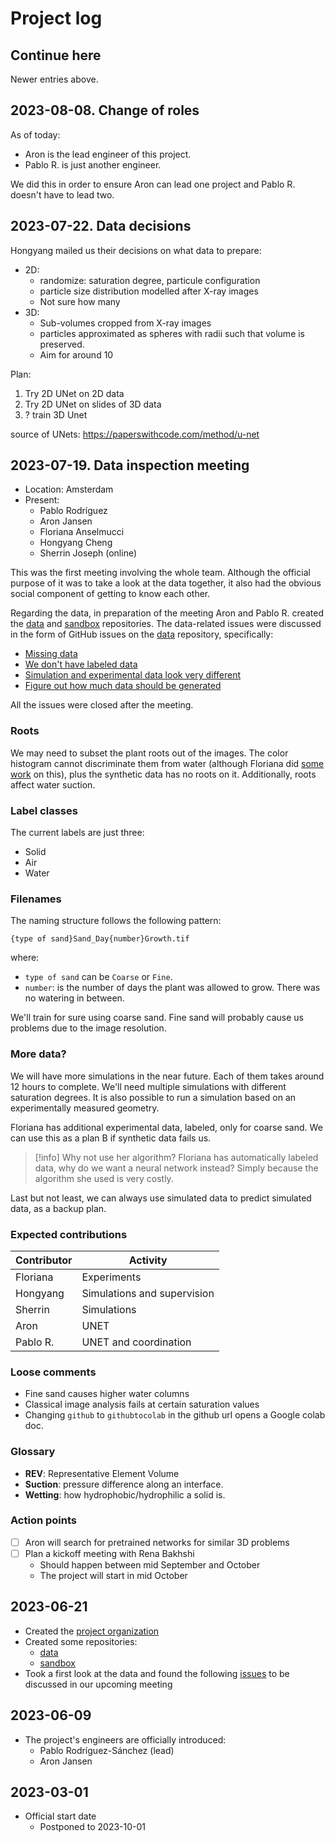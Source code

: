 # Project log


## Continue here

Newer entries above.

## 2023-08-08. Change of roles

As of today:

- Aron is the lead engineer of this project.
- Pablo R. is just another engineer.

We did this in order to ensure Aron can lead one project and Pablo R. doesn't have to lead two.

## 2023-07-22. Data decisions

Hongyang mailed us their decisions on what data to prepare:
- 2D:
	- randomize: saturation degree, particule configuration
	- particle size distribution modelled after X-ray images
	- Not sure how many
- 3D:
	- Sub-volumes cropped from X-ray images
	- particles approximated as spheres with radii such that volume is preserved.
	- Aim for around 10

Plan:
1. Try 2D UNet on 2D data
2. Try 2D UNet on slides of 3D data
3. ? train 3D Unet

source of UNets: https://paperswithcode.com/method/u-net

## 2023-07-19. Data inspection meeting

- Location: Amsterdam
- Present: 
	- Pablo Rodríguez
	- Aron Jansen
	- Floriana Anselmucci
	- Hongyang Cheng 
	- Sherrin Joseph (online)

This was the first meeting involving the whole team. Although the official purpose of it was to take a look at the data together, it also had the obvious social component of getting to know each other.

Regarding the data, in preparation of the meeting Aron and Pablo R. created the [data](https://github.com/UNSAT3D/data) and [sandbox](https://github.com/UNSAT3D/sandbox) repositories. The data-related issues were discussed in the form of GitHub issues on the [data](https://github.com/UNSAT3D/data) repository, specifically:

- [Missing data](https://github.com/UNSAT3D/data/issues/1)
- [We don't have labeled data](https://github.com/UNSAT3D/data/issues/2)
- [Simulation and experimental data look very different](https://github.com/UNSAT3D/data/issues/3)
- [Figure out how much data should be generated](https://github.com/UNSAT3D/data/issues/4)

All the issues were closed after the meeting.

### Roots

We may need to subset the plant roots out of the images. The color histogram cannot discriminate them from water (although Floriana did [some work](https://github.com/FloAns/Rooted_Soil-Tomograph_Image-Processing) on this), plus the synthetic data has no roots on it. Additionally, roots affect water suction.

### Label classes

The current labels are just three:

- Solid
- Air
- Water

### Filenames

The naming structure follows the following pattern:

```
{type of sand}Sand_Day{number}Growth.tif
```

where:

- `type of sand` can be `Coarse` or `Fine`.
- `number`: is the number of days the plant was allowed to grow. There was no watering in between.

We'll train for sure using coarse sand. Fine sand will probably cause us problems due to the image resolution.

### More data?

We will have more simulations in the near future. Each of them takes around 12 hours to complete. We'll need multiple simulations with different saturation degrees. It is also possible to run a simulation based on an experimentally measured geometry.

Floriana has additional experimental data, labeled, only for coarse sand. We can use this as a plan B if synthetic data fails us.

> [!info] Why not use her algorithm?
> Floriana has automatically labeled data, why do we want a neural network instead?
> Simply because the algorithm she used is very costly.

Last but not least, we can always use simulated data to predict simulated data, as a backup plan.

### Expected contributions

| Contributor | Activity                    |
|-------------|-----------------------------|
| Floriana    | Experiments                 |
| Hongyang    | Simulations and supervision |
| Sherrin     | Simulations                 |
| Aron        | UNET                        |
| Pablo R.    | UNET and coordination       |

### Loose comments

- Fine sand causes higher water columns
- Classical image analysis fails at certain saturation values
- Changing `github` to `githubtocolab` in the github url opens a Google colab doc.

### Glossary

- **REV**: Representative Element Volume
- **Suction**: pressure difference along an interface.
- **Wetting**: how hydrophobic/hydrophilic a solid is.

### Action points

- [ ] Aron will search for pretrained networks for similar 3D problems
- [ ] Plan a kickoff meeting with Rena Bakhshi
	- Should happen between mid September and October
	- The project will start in mid October

## 2023-06-21

- Created the [project organization](https://github.com/UNSAT3D)
- Created some repositories:
    - [data](https://github.com/UNSAT3D/sandbox)
    - [sandbox](https://github.com/UNSAT3D/sandbox)
- Took a first look at the data and found the following [issues](https://github.com/UNSAT3D/data/issues) to be discussed in our upcoming meeting

## 2023-06-09

- The project's engineers are officially introduced:
    - Pablo Rodríguez-Sánchez (lead)
    - Aron Jansen
    
## 2023-03-01

- Official start date
    - Postponed to 2023-10-01
